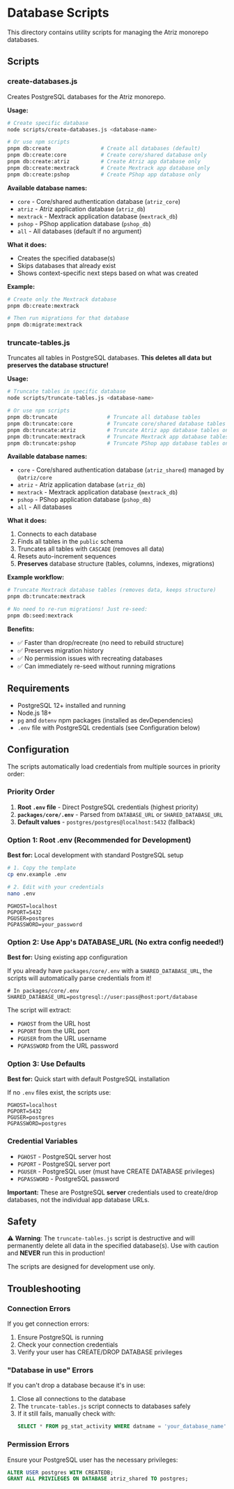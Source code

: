 # Database Scripts

This directory contains utility scripts for managing the Atriz monorepo databases.

## Scripts

### create-databases.js

Creates PostgreSQL databases for the Atriz monorepo.

**Usage:**
```bash
# Create specific database
node scripts/create-databases.js <database-name>

# Or use npm scripts
pnpm db:create                # Create all databases (default)
pnpm db:create:core           # Create core/shared database only
pnpm db:create:atriz          # Create Atriz app database only
pnpm db:create:mextrack       # Create Mextrack app database only
pnpm db:create:pshop          # Create PShop app database only
```

**Available database names:**
- `core` - Core/shared authentication database (`atriz_core`)
- `atriz` - Atriz application database (`atriz_db`)
- `mextrack` - Mextrack application database (`mextrack_db`)
- `pshop` - PShop application database (`pshop_db`)
- `all` - All databases (default if no argument)

**What it does:**
- Creates the specified database(s)
- Skips databases that already exist
- Shows context-specific next steps based on what was created

**Example:**
```bash
# Create only the Mextrack database
pnpm db:create:mextrack

# Then run migrations for that database
pnpm db:migrate:mextrack
```

### truncate-tables.js

Truncates all tables in PostgreSQL databases. **This deletes all data but preserves the database structure!**

**Usage:**
```bash
# Truncate tables in specific database
node scripts/truncate-tables.js <database-name>

# Or use npm scripts
pnpm db:truncate                # Truncate all database tables
pnpm db:truncate:core           # Truncate core/shared database tables only
pnpm db:truncate:atriz          # Truncate Atriz app database tables only
pnpm db:truncate:mextrack       # Truncate Mextrack app database tables only
pnpm db:truncate:pshop          # Truncate PShop app database tables only
```

**Available database names:**
- `core` - Core/shared authentication database (`atriz_shared`) managed by `@atriz/core`
- `atriz` - Atriz application database (`atriz_db`)
- `mextrack` - Mextrack application database (`mextrack_db`)
- `pshop` - PShop application database (`pshop_db`)
- `all` - All databases

**What it does:**
1. Connects to each database
2. Finds all tables in the `public` schema
3. Truncates all tables with `CASCADE` (removes all data)
4. Resets auto-increment sequences
5. **Preserves** database structure (tables, columns, indexes, migrations)

**Example workflow:**
```bash
# Truncate Mextrack database tables (removes data, keeps structure)
pnpm db:truncate:mextrack

# No need to re-run migrations! Just re-seed:
pnpm db:seed:mextrack
```

**Benefits:**
- ✅ Faster than drop/recreate (no need to rebuild structure)
- ✅ Preserves migration history
- ✅ No permission issues with recreating databases
- ✅ Can immediately re-seed without running migrations

## Requirements

- PostgreSQL 12+ installed and running
- Node.js 18+
- `pg` and `dotenv` npm packages (installed as devDependencies)
- `.env` file with PostgreSQL credentials (see Configuration below)

## Configuration

The scripts automatically load credentials from multiple sources in priority order:

### Priority Order

1. **Root `.env` file** - Direct PostgreSQL credentials (highest priority)
2. **`packages/core/.env`** - Parsed from `DATABASE_URL` or `SHARED_DATABASE_URL`
3. **Default values** - `postgres/postgres@localhost:5432` (fallback)

### Option 1: Root .env (Recommended for Development)

**Best for:** Local development with standard PostgreSQL setup

```bash
# 1. Copy the template
cp env.example .env

# 2. Edit with your credentials
nano .env
```

```env
PGHOST=localhost
PGPORT=5432
PGUSER=postgres
PGPASSWORD=your_password
```

### Option 2: Use App's DATABASE_URL (No extra config needed!)

**Best for:** Using existing app configuration

If you already have `packages/core/.env` with a `SHARED_DATABASE_URL`, the scripts will automatically parse credentials from it!

```env
# In packages/core/.env
SHARED_DATABASE_URL=postgresql://user:pass@host:port/database
```

The script will extract:
- `PGHOST` from the URL host
- `PGPORT` from the URL port
- `PGUSER` from the URL username
- `PGPASSWORD` from the URL password

### Option 3: Use Defaults

**Best for:** Quick start with default PostgreSQL installation

If no `.env` files exist, the scripts use:
```
PGHOST=localhost
PGPORT=5432
PGUSER=postgres
PGPASSWORD=postgres
```

### Credential Variables

- `PGHOST` - PostgreSQL server host
- `PGPORT` - PostgreSQL server port
- `PGUSER` - PostgreSQL user (must have CREATE DATABASE privileges)
- `PGPASSWORD` - PostgreSQL password

**Important:** These are PostgreSQL **server** credentials used to create/drop databases, not the individual app database URLs.

## Safety

⚠️ **Warning**: The `truncate-tables.js` script is destructive and will permanently delete all data in the specified database(s). Use with caution and **NEVER** run this in production!

The scripts are designed for development use only.

## Troubleshooting

### Connection Errors

If you get connection errors:
1. Ensure PostgreSQL is running
2. Check your connection credentials
3. Verify your user has CREATE/DROP DATABASE privileges

### "Database in use" Errors

If you can't drop a database because it's in use:
1. Close all connections to the database
2. The `truncate-tables.js` script connects to databases safely
3. If it still fails, manually check with:
   ```sql
   SELECT * FROM pg_stat_activity WHERE datname = 'your_database_name';
   ```

### Permission Errors

Ensure your PostgreSQL user has the necessary privileges:
```sql
ALTER USER postgres WITH CREATEDB;
GRANT ALL PRIVILEGES ON DATABASE atriz_shared TO postgres;
```

